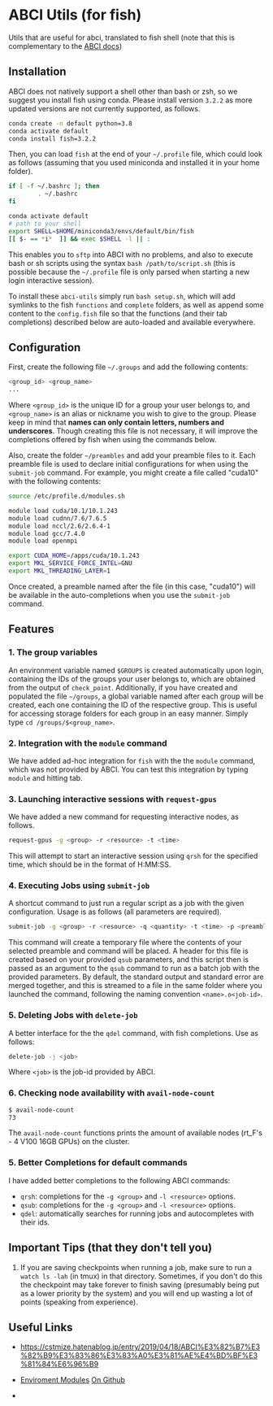 # ABCI Utils (for fish)

Utils that are useful for abci, translated to fish shell (note that this is complementary to the [ABCI docs](https://docs.abci.ai/en/01/))

## Installation

ABCI does not natively support a shell other than bash or zsh, so we suggest you install fish using conda. Please install version `3.2.2` as more updated versions are not currently supported, as follows. 

```bash
conda create -n default python=3.8
conda activate default 
conda install fish=3.2.2
```

Then, you can load `fish` at the end of your `~/.profile` file, which could look as follows (assuming that you used miniconda and installed it in your home folder).

```bash
if [ -f ~/.bashrc ]; then
        . ~/.bashrc
fi

conda activate default
# path to your shell
export SHELL=$HOME/miniconda3/envs/default/bin/fish
[[ $- == *i*  ]] && exec $SHELL -l || :
```
This enables you to `sftp` into ABCI with no problems, and also to execute bash or sh scripts using the syntax `bash /path/to/script.sh` (this is possible because the `~/.profile` file is only parsed when starting a new login interactive session).

To install these `abci-utils` simply run `bash setup.sh`, which will add symlinks to the fish `functions` and `complete` folders, as well as append some content to the `config.fish` file so that the functions (and their tab completions) described below are auto-loaded and available everywhere.

## Configuration

First, create the following file `~/.groups` and add the following contents:

```bash
<group_id> <group_name>
...
```
Where `<group_id>` is the unique ID for a group your user belongs to, and `<group_name>` is an alias or nickname you wish to give to the group. Please keep in mind that **names can only contain letters, numbers and underscores**. Though creating this file is not necessary, it will improve the completions offered by fish when using the commands below.

Also, create the folder `~/preambles` and add your preamble files to it. Each preamble file is used to declare initial configurations for when using the `submit-job` command. For example, you might create a file called "cuda10" with the following contents:

```bash
source /etc/profile.d/modules.sh

module load cuda/10.1/10.1.243
module load cudnn/7.6/7.6.5
module load nccl/2.6/2.6.4-1
module load gcc/7.4.0
module load openmpi

export CUDA_HOME=/apps/cuda/10.1.243
export MKL_SERVICE_FORCE_INTEL=GNU
export MKL_THREADING_LAYER=1
```
Once created, a preamble named after the file (in this case, "cuda10") will be available in the auto-completions when you use the `submit-job` command.

## Features

### 1. The group variables

An environment variable named `$GROUPS` is created automatically upon login, containing the IDs of the groups your user belongs to, which are obtained from the output of `check_point`. Additionally, if you have created and populated the file `~/groups`, a global variable named after each group will be created, each one containing the ID of the respective group. This is useful for accessing storage folders for each group in an easy manner. Simply type `cd /groups/$<group_name>`.

### 2. Integration with the `module` command

We have added ad-hoc integration for `fish` with the the `module` command, which was not provided by ABCI. You can test this integration by typing `module` and hitting tab.

### 3. Launching interactive sessions with `request-gpus`

We have added a new command for requesting interactive nodes, as follows.
```bash
request-gpus -g <group> -r <resource> -t <time>
```
This will attempt to start an interactive session using `qrsh` for the specified time, which should be in the format of H:MM:SS.  

### 4. Executing Jobs using `submit-job`

A shortcut command to just run a regular script as a job with the given configuration. Usage is as follows (all parameters are required).

```bash
submit-job -g <group> -r <resource> -q <quantity> -t <time> -p <preamble> -n <name> -c "command/to/execute"
```
This command will create a temporary file where the contents of your selected preamble and command will be placed. A header for this file is created based on your provided `qsub` parameters, and this script then is passed as an argument to the `qsub` command to run as a batch job with the provided parameters. By default, the standard output and standard error are merged together, and this is streamed to a file in the same folder where you launched the command, following the naming convention `<name>.o<job-id>`. 

### 5. Deleting Jobs with `delete-job`

A better interface for the the `qdel` command, with fish completions. Use as follows:

```bash
delete-job -j <job>
```

Where `<job>` is the job-id provided by ABCI. 

### 6. Checking node availability with `avail-node-count`

```bash
$ avail-node-count
73
```
The `avail-node-count` functions prints the amount of available nodes (rt_F's - 4 V100 16GB GPUs) on the cluster.

### 5. Better Completions for default commands

I have added better completions to the following ABCI commands:
- `qrsh`: completions for the `-g <group>` and `-l <resource>` options.
- `qsub`: completions for the `-g <group>` and `-l <resource>` options.
- `qdel`: automatically searches for running jobs and autocompletes with their ids.


## Important Tips (that they don't tell you)

1. If you are saving checkpoints when running a job, make sure to run a `watch ls -lah` (in tmux) in that directory. Sometimes, if you don't do this the checkpoint may take forever to finish saving (presumably being put as a lower priority by the system) and you will end up wasting a lot of points (speaking from experience). 

## Useful Links
- https://cstmize.hatenablog.jp/entry/2019/04/18/ABCI%E3%82%B7%E3%82%B9%E3%83%86%E3%83%A0%E3%81%AE%E4%BD%BF%E3%81%84%E6%96%B9

- [Enviroment Modules](http://modules.sourceforge.net/) [On Github](https://github.com/cea-hpc/modules/tree/d94e637a6a9902b59fb19d6067fb16522d220792)

-